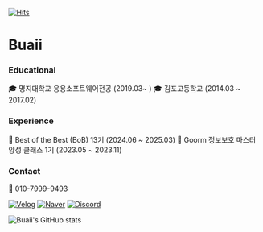 [![Hits](https://hits.seeyoufarm.com/api/count/incr/badge.svg?url=https%3A%2F%2Fgithub.com%2Fbuaii&count_bg=%2379C83D&title_bg=%23555555&icon=&icon_color=%23E7E7E7&title=hits&edge_flat=false)](https://hits.seeyoufarm.com)

# Buaii 
### Educational
🎓 명지대학교 응용소프트웨어전공 (2019.03~ )
🎓 김포고등학교 (2014.03 ~ 2017.02)

### Experience
🥇 Best of the Best (BoB) 13기 (2024.06 ~ 2025.03)
🌱 Goorm 정보보호 마스터 양성 클래스 1기 (2023.05 ~ 2023.11)

### Contact
📳 010-7999-9493

[![Velog](https://img.shields.io/badge/Velog-20C997?sytle=flat-square&logo=Velog&logoColor=white&link=https://velog.io/@buaii/about)](https://velog.io/@buaii/about)
[![Naver](https://img.shields.io/badge/Naver-03C75A?sytle=flat-square&logo=Naver&logoColor=white&link=mailto:giyen980503@naver.com)](mailto:giyen980503@naver.com)
[![Discord](https://img.shields.io/badge/Discord-5865F2?sytle=flat-square&logo=Discord&logoColor=white&link=https://discordapp.com/users/533206187852824590)](https://discordapp.com/users/533206187852824590)


![Buaii's GitHub stats](https://github-readme-stats.vercel.app/api?username=buaii&show_icons=true&theme=radical)
